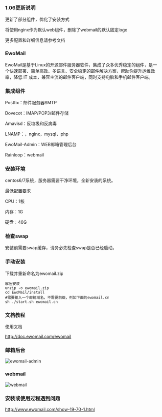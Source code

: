### 1.06更新说明

更新了部分组件，优化了安装方式

将使用nginx作为默认web组件，删除了webmail的默认固定logo

更多配置和详细信息请参考文档

### EwoMail

EwoMail是基于Linux的开源邮件服务器软件，集成了众多优秀稳定的组件，是一个快速部署、简单高效、多语言、安全稳定的邮件解决方案，帮助你提升运维效率，降低 IT 成本，兼容主流的邮件客户端，同时支持电脑和手机邮件客户端。

### 集成组件


Postfix：邮件服务器SMTP

Dovecot：IMAP/POP3/邮件存储

Amavisd：反垃圾和反病毒

LNAMP：，nginx，mysql，php

EwoMail-Admin：WEB邮箱管理后台

Rainloop：webmail

### 安装环境

centos6/7系统，服务器需要干净环境，全新安装的系统。

最低配置要求

CPU：1核

内存：1G

硬盘：40G

### 检查swap

安装前需要swap缓存，请务必先检查swap是否已经启动。

### 手动安装

下载并重新命名为ewomail.zip


```
解压安装
unzip -o ewomail.zip
cd EwoMail/install
#需要输入一个邮箱域名，不需要前缀，列如下面的ewomail.cn
sh ./start.sh ewomail.cn
```

### 文档教程

使用文档

http://doc.ewomail.com/ewomail



### 邮箱后台

![ewomail-admin](https://images.gitee.com/uploads/images/2019/1231/142334_74d987df_325053.png "ewomail-admin")

### webmail

![webmail](https://images.gitee.com/uploads/images/2019/1231/142334_6daf7a2a_325053.png "webmail")

### 安装或使用过程遇到问题

http://www.ewomail.com/show-19-70-1.html
